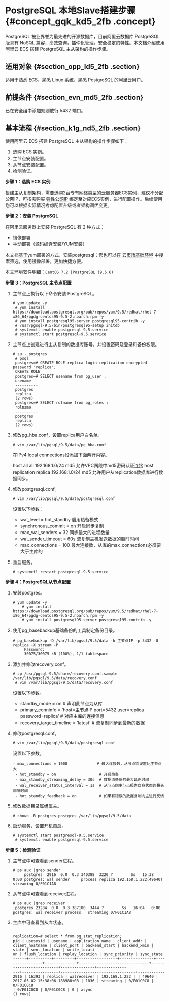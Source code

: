 # PostgreSQL 本地Slave搭建步骤 {#concept_gqk_kd5_2fb .concept}

PostgreSQL 被业界誉为最先进的开源数据库，目前阿里云数据库 PostgreSQL 版具有 NoSQL 兼容，高效查询，插件化管理，安全稳定的特性。本文档介绍使用阿里云 ECS 搭建 PostgreSQL 主从架构的操作步骤。

## 适用对象 {#section_opp_ld5_2fb .section}

适用于熟悉 ECS，熟悉 Linux 系统，熟悉 PostgreSQL 的阿里云用户。

## 前提条件 {#section_evn_md5_2fb .section}

已在安全组中添加规则放行 5432 端口。

## 基本流程 {#section_k1g_nd5_2fb .section}

使用阿里云 ECS 搭建 PostgreSQL 主从架构的操作步骤如下：

1.  选购 ECS 实例。
2.  主节点安装配置。
3.  从节点安装配置。
4.  检测验证。

**步骤 1：选购 ECS 实例**

搭建主从复制架构，需要选购2台专有网络类型的云服务器ECS实例，建议不分配公网IP，可按需购买 [弹性公网IP](https://help.aliyun.com/document_detail/51995.html) 绑定至对应ECS实例，进行配置操作。后续使用您可以根据实际情况考虑配置升级或者架构调优变更。

**步骤 2：安装 PostgreSQL**

在阿里云服务器上安装 PostgreSQL 有 2 种方式：

-   镜像部署
-   手动部署（源码编译安装/YUM安装）

本文档基于yum部署的方式，安装postgresql；您也可以在 [云市场基础环境](https://market.aliyun.com/software?spm=5176.doc51375.2.5.es71xO) 中搜索筛选，使用镜像部署，更加快捷方便。

本文环境软件明细：`CentOS 7.2 |PostgreSQL (9.5.6)`

**步骤 3：PostgreSQL 主节点配置**

1.  主节点上执行以下命令安装 PostgreSQL。

    ```
    # yum update -y 
     # yum install https://download.postgresql.org/pub/repos/yum/9.5/redhat/rhel-7-x86_64/pgdg-centos95-9.5-2.noarch.rpm -y
     # yum install postgresql95-server postgresql95-contrib -y
     # /usr/pgsql-9.5/bin/postgresql95-setup initdb
     # systemctl enable postgresql-9.5.service
     # systemctl start postgresql-9.5.service
    ```

2.  主节点上创建进行主从复制的数据库账号，并设置密码及登录和备份权限。

    ```
    # su - postgres
     # psql
     postgres=# CREATE ROLE replica login replication encrypted password 'replica';
     CREATE ROLE
     postgres=# SELECT usename from pg_user ;
     usename  
     ----------
     postgres
     replica
     (2 rows)
     postgres=# SELECT rolname from pg_roles ;
     rolname  
     ----------
     postgres
     replica
     (2 rows)
    ```

3.  修改pg\_hba.conf，设置replica用户白名单。

    ```
    # vim /var/lib/pgsql/9.5/data/pg_hba.conf
    ```

    在IPv4 local connections段添加下面两行内容。

    host all all 192.168.1.0/24 md5 允许VPC网段中md5密码认证连接 host replication replica 192.168.1.0/24 md5 允许用户从replication数据库进行数据同步。

4.  修改postgresql.conf。

    ```
    # vim /var/lib/pgsql/9.5/data/postgresql.conf
    ```

    设置以下参数：

    -   wal\_level = hot\_standby 启用热备模式
    -   synchronous\_commit = on 开启同步复制
    -   max\_wal\_senders = 32 同步最大的进程数量
    -   wal\_sender\_timeout = 60s 流复制主机发送数据的超时时间
    -   max\_connections = 100 最大连接数，从库的max\_connections必须要大于主库的
5.  重启服务。

    ```
    # systemctl restart postgresql-9.5.service
    ```


**步骤 4：PostgreSQL从节点配置**

1.  安装postgres。

    ```
    # yum update -y
        # yum install https://download.postgresql.org/pub/repos/yum/9.5/redhat/rhel-7-        x86_64/pgdg-centos95-9.5-2.noarch.rpm -y
        # yum install postgresql95-server postgresql95-contrib -y
    ```

2.  使用pg\_basebackup基础备份的工具制定备份目录。

    ```
    # pg_basebackup -D /var/lib/pgsql/9.5/data -h 主节点IP -p 5432 -U replica -X stream -P
         Password: 
         30075/30075 kB (100%), 1/1 tablespace
    ```

3.  添加并修改recovery.conf。

    ```
    # cp /usr/pgsql-9.5/share/recovery.conf.sample /var/lib/pgsql/9.5/data/recovery.conf
     # vim /var/lib/pgsql/9.5/data/recovery.conf
    ```

    设置以下参数。

    -   standby\_mode = on \# 声明此节点为从库
    -   primary\_conninfo = ‘host=主节点IP port=5432 user=replica password=replica’ \# 对应主库的连接信息
    -   recovery\_target\_timeline = ‘latest’ \# 流复制同步到最新的数据
4.  修改postgresql.conf。

    ```
    # vim /var/lib/pgsql/9.5/data/postgresql.conf
    ```

    设置以下参数。

    ```
    - max_connections = 1000             # 最大连接数，从节点需设置比主节点大
     - hot_standby = on                   # 开启热备
     - max_standby_streaming_delay = 30s  # 数据流备份的最大延迟时间
     - wal_receiver_status_interval = 1s  # 从节点向主节点报告自身状态的最长间隔时间
     - hot_standby_feedback = on          # 如果有错误的数据复制向主进行反馈
    ```

5.  修改数据目录属组属主。

    ```
    # chown -R postgres.postgres /var/lib/pgsql/9.5/data
    ```

6.  启动服务，设置开机自启。

    ```
    # systemctl start postgresql-9.5.service
     # systemctl enable postgresql-9.5.service
    ```


**步骤 5：检测验证**

1.  主节点中可查看到sender进程。

    ```
    # ps aux |grep sender
         postgres  2916  0.0  0.3 340388  3220 ?        Ss   15:38   0:00 postgres: wal sender     process replica 192.168.1.222(49640) streaming 0/F01C1A8
    ```

2.  从节点中可查看到receiver进程。

    ```
    # ps aux |grep receiver
     postgres 23284  0.0  0.3 387100  3444 ?        Ss   16:04   0:00 postgres: wal receiver process   streaming 0/F01C1A8
    ```

3.  主库中可查看到从库状态。

    ```
    
    replication=# select * from pg_stat_replication;
    pid | usesysid | usename | application_name | client_addr | client_hostname | client_port | backend_start | backend_xmin | state | sent_location | write_locati
    on | flush_location | replay_location | sync_priority | sync_state 
    ------+----------+---------+------------------+---------------+-----------------+------------- +-------------------------------+--------------+-----------+---------------+-------------
    ---+----------------+-----------------+---------------+------------
    2916 | 16393 | replica | walreceiver | 192.168.1.222 | | 49640 | 2017-05-02 15:38:06.188988+08 | 1836 | streaming | 0/F01C0C8 | 0/F01C0C8 
    | 0/F01C0C8 | 0/F01C0C8 | 0 | async
    (1 rows)
    ```


